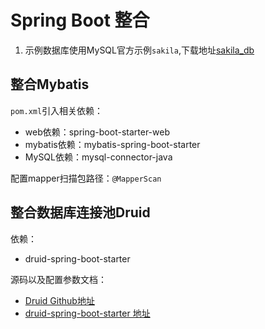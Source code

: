 
# Spring Boot 整合

1. 示例数据库使用MySQL官方示例`sakila`,下载地址[sakila_db](https://dev.mysql.com/doc/index-other.html)

## 整合Mybatis

`pom.xml`引入相关依赖：

- web依赖：spring-boot-starter-web
- mybatis依赖：mybatis-spring-boot-starter
- MySQL依赖：mysql-connector-java

配置mapper扫描包路径：`@MapperScan`

## 整合数据库连接池Druid

依赖：

- druid-spring-boot-starter

源码以及配置参数文档：

- [Druid Github地址](https://github.com/alibaba/druid)
- [druid-spring-boot-starter 地址](https://github.com/alibaba/druid/tree/master/druid-spring-boot-starter)

